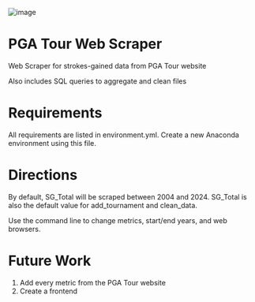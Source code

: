 ![image](https://upload.wikimedia.org/wikipedia/en/thumb/7/77/PGA_Tour_logo.svg/1200px-PGA_Tour_logo.svg.png)

# PGA Tour Web Scraper
Web Scraper for strokes-gained data from PGA Tour website

Also includes SQL queries to aggregate and clean files

# Requirements
All requirements are listed in environment.yml. Create a new Anaconda environment using this file.

# Directions
By default, SG_Total will be scraped between 2004 and 2024. SG_Total is also the default value for add_tournament and clean_data.

Use the command line to change metrics, start/end years, and web browsers.

# Future Work
1. Add every metric from the PGA Tour website
2. Create a frontend